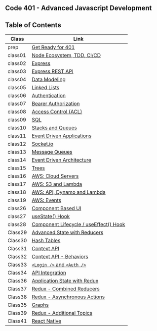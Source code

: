 ## Code 401 - Advanced Javascript Development

## Table of Contents
 
| Class  | Link                                                            |
|-----------| ----------------------------------------------------------------|
|prep |[Get Ready for 401](https://en-zuh.github.io/Reading-notes/401/prep-read)|
|class01 |[Node Ecosystem, TDD, CI/CD](https://en-zuh.github.io/Reading-notes/401/Class01)|
|class02 |[Express](https://en-zuh.github.io/Reading-notes/401/Class02)|
|class03 |[Express REST API](https://en-zuh.github.io/Reading-notes/401/Class03)|
|class04 |[Data Modeling](https://en-zuh.github.io/Reading-notes/401/Class04)| 
|class05 |[Linked Lists](https://en-zuh.github.io/Reading-notes/401/Class05)| 
|class06 |[Authentication](https://en-zuh.github.io/Reading-notes/401/Class06)| 
|class07 |[Bearer Authorization](https://en-zuh.github.io/Reading-notes/401/Class07)| 
|class08 |[Access Control (ACL)](https://en-zuh.github.io/Reading-notes/401/Class08)|
|class09 |[SQL](https://en-zuh.github.io/Reading-notes/401/Class09)|
|class10 |[Stacks and Queues](https://en-zuh.github.io/Reading-notes/401/Class10)|
|class11 |[Event Driven Applications](https://en-zuh.github.io/Reading-notes/401/Class11)|
|class12 |[Socket.io](https://en-zuh.github.io/Reading-notes/401/Class12)|
|class13 |[Message Queues](https://en-zuh.github.io/Reading-notes/401/Class13)|
|class14 |[Event Driven Architecture](https://en-zuh.github.io/Reading-notes/401/Class14)|
|class15 |[Trees](https://en-zuh.github.io/Reading-notes/401/Class15)|
|class16 |[AWS: Cloud Servers](https://en-zuh.github.io/Reading-notes/401/Class16)|
|class17 |[AWS: S3 and Lambda](https://en-zuh.github.io/Reading-notes/401/Class17)|
|class18 |[AWS: API, Dynamo and Lambda](https://en-zuh.github.io/Reading-notes/401/Class18)|
|class19 |[AWS: Events](https://en-zuh.github.io/Reading-notes/401/Class19)|
|class26 |[Component Based UI](https://en-zuh.github.io/Reading-notes/401/Class26)|
|class27 |[useState() Hook](https://en-zuh.github.io/Reading-notes/401/Class27)|
|class28 |[Component Lifecycle / useEffect() Hook](https://en-zuh.github.io/Reading-notes/401/Class28)|
|Class29 |[Advanced State with Reducers](https://en-zuh.github.io/Reading-notes/401/Class29)|
|Class30|[Hash Tables](https://en-zuh.github.io/Reading-notes/401/Hash-Tables)|
|Class31|[Context API](https://en-zuh.github.io/Reading-notes/401/Class31)|
|Class32|[Context API - Behaviors](https://en-zuh.github.io/Reading-notes/401/Class32)|
|Class33|[`<Login />` and `<Auth />`](https://en-zuh.github.io/Reading-notes/401/Class33)|
|Class34|[API Integration](https://en-zuh.github.io/Reading-notes/401/Class34)|
|Class36|[Application State with Redux](https://en-zuh.github.io/Reading-notes/401/Class36)|
|Class37|[Redux - Combined Reducers](https://en-zuh.github.io/Reading-notes/401/Class37)|
|Class38|[Redux - Asynchronous Actions](https://en-zuh.github.io/Reading-notes/401/Class38)|
|Class35|[Graphs](https://en-zuh.github.io/Reading-notes/401/Graphs)|
|Class39|[Redux - Additional Topics](https://en-zuh.github.io/Reading-notes/401/Class39)|
|Class41|[React Native](https://en-zuh.github.io/Reading-notes/401/Class41)|
